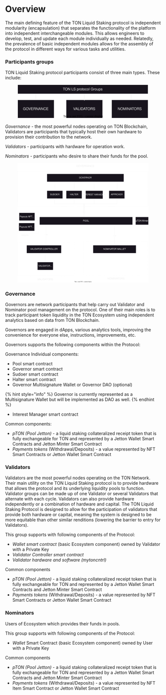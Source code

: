 # Overview

The main defining feature of the TON Liquid Staking protocol is independent modularity (encapsulation) that separates the functionality of the platform into independent interchangeable modules. This allows engineers to develop, test, and update each module individually as needed. Relatedly, the prevalence of basic independent modules allows for the assembly of the protocol in different ways for various tasks and utilities.

### Participants groups

TON Liquid Staking protocol participants consist of three main types. These include:

<figure><img src="../.gitbook/assets/macschemes-High-level-participants.drawio.svg" alt=""><figcaption></figcaption></figure>

_Governance_ - the most powerful nodes operating on TON Blockchain, Validators are participants that typically host their own hardware to provision their contribution to the network.

_Validators_ - participants with hardware for operation work.

_Nominators_ - participants who desire to share their funds for the pool.

<figure><img src="../.gitbook/assets/pool-3-Contract Managment.drawio (1).svg" alt=""><figcaption></figcaption></figure>

### Governance&#x20;

Governors are network participants that help carry out Validator and Nominator pool management on the protocol. One of their main roles is to track participant token liquidity in the TON Ecosystem using independent analytics based on data from TON Blockchain.

Governors are engaged in dApps, various analytics tools, improving the convenience for everyone else, instructions, improvements, etc.

Governors supports the following components within the Protocol:

Governance Individual components:

* Pool smart contract
* Governor smart contract
* Sudoer smart contract
* Halter smart contract
* Governor Multisignature Wallet or Governor DAO (optional)

{% hint style="info" %}
Governor is currently represented as a Multisignature Wallet but will be implemented as DAO as well.
{% endhint %}

* Interest Manager smart contract

Common components:

* _pTON (Pool Jetton)_ -  a liquid staking collateralized receipt token that is fully exchangeable for TON and represented by a Jetton Wallet Smart Contracts and Jetton Minter Smart Contract
* _Payments tokens_ (Withdrawal/Deposits) - a value represented by NFT Smart Contracts or Jetton Wallet Smart Contract&#x20;

### Validators

Validators are the most powerful nodes operating on the TON Network. Their main utility on the TON Liquid Staking protocol is to provide hardware that allows the protocol and its underlying liquidity pools to function. Validator groups can be made up of one Validator or several Validators that alternate with each cycle. Validators can also provide hardware independently or a combination of hardware and capital. The TON Liquid Staking Protocol is designed to allow for the participation of validators that provide both hardware or capital, meaning the system is designed to be more equitable than other similar renditions (lowering the barrier to entry for Validators).

This group supports with following components of the Protocol:

* _Wallet smart contract_ (basic Ecosystem component) owned by Validator with a Private Key
* _Validator Controller smart contract_
* _Validator hardware and software (mytoncntrl)_

Common components&#x20;

* _pTON (Pool Jetton)_ -  a liquid staking collateralized receipt token that is fully exchangeable for TON and represented by a Jetton Wallet Smart Contracts and Jetton Minter Smart Contract
* _Payments tokens_ (Withdrawal/Deposits) - a value represented by NFT Smart Contracts or Jetton Wallet Smart Contract&#x20;

### Nominators

Users of Ecosystem which provides their funds in pools.

This group supports with following components of the Protocol:

* _Wallet_ Smart Contract (basic Ecosystem component) owned by User with a Private Key

Common components

* _pTON (Pool Jetton)_ -  a liquid staking collateralized receipt token that is fully exchangeable for TON and represented by a Jetton Wallet Smart Contracts and Jetton Minter Smart Contract
* _Payments tokens_ (Withdrawal/Deposits) - a value represented by NFT Item Smart Contract or Jetton Wallet Smart Contract&#x20;
